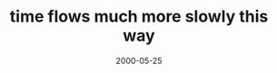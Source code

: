 ---
layout: base.njk
title : 'time flows much more slowly this way' 
view_title : 'time flows much more slowly this way' 
year : '2000' 
date : '2000-05-25' 
img_file : '/drawing/timeflows.png' 
html_file : 'timeflows' 
next_html : 'donttrustv.html' 
year_order : '340' 
permalink : "title/{{html_file}}.html"
---